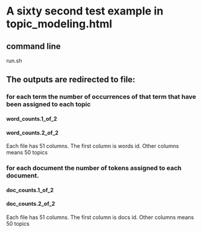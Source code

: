 # A sixty second test example in topic_modeling.html

## command line
run.sh

## The outputs are redirected to file:
### for each term the number of occurrences of that term that have been assigned to each topic 
#### word_counts.1_of_2 
#### word_counts.2_of_2

Each file has 51 columns. The first column is words id. Other columns means  50 topics

### for each document the number of tokens assigned to each document.
#### doc_counts.1_of_2 
#### doc_counts.2_of_2

Each file has 51 columns. The first column is docs id. Other columns means  50 topics
